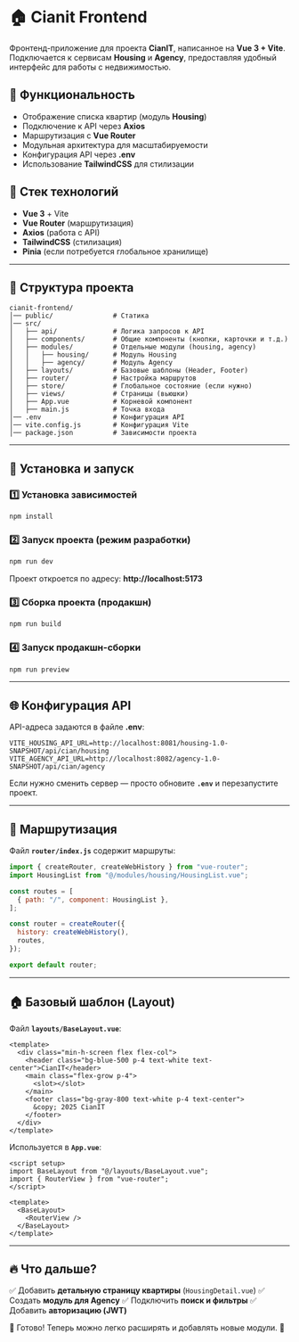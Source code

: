 # 🏠 Cianit Frontend

Фронтенд-приложение для проекта **CianIT**, написанное на **Vue 3 + Vite**.
Подключается к сервисам **Housing** и **Agency**, предоставляя удобный интерфейс для работы с недвижимостью.

## 🚀 Функциональность
- Отображение списка квартир (модуль **Housing**)
- Подключение к API через **Axios**
- Маршрутизация с **Vue Router**
- Модульная архитектура для масштабируемости
- Конфигурация API через **.env**
- Использование **TailwindCSS** для стилизации

## 📌 Стек технологий
- **Vue 3** + Vite
- **Vue Router** (маршрутизация)
- **Axios** (работа с API)
- **TailwindCSS** (стилизация)
- **Pinia** (если потребуется глобальное хранилище)

---

## 📂 Структура проекта
```
cianit-frontend/
│── public/               # Статика
│── src/
│   ├── api/              # Логика запросов к API
│   ├── components/       # Общие компоненты (кнопки, карточки и т.д.)
│   ├── modules/          # Отдельные модули (housing, agency)
│   │   ├── housing/      # Модуль Housing
│   │   ├── agency/       # Модуль Agency
│   ├── layouts/          # Базовые шаблоны (Header, Footer)
│   ├── router/           # Настройка маршрутов
│   ├── store/            # Глобальное состояние (если нужно)
│   ├── views/            # Страницы (вьюшки)
│   ├── App.vue           # Корневой компонент
│   ├── main.js           # Точка входа
│── .env                  # Конфигурация API
│── vite.config.js        # Конфигурация Vite
│── package.json          # Зависимости проекта
```

---

## 🔧 Установка и запуск

### 1️⃣ Установка зависимостей
```sh
npm install
```

### 2️⃣ Запуск проекта (режим разработки)
```sh
npm run dev
```
Проект откроется по адресу: **http://localhost:5173**

### 3️⃣ Сборка проекта (продакшн)
```sh
npm run build
```

### 4️⃣ Запуск продакшн-сборки
```sh
npm run preview
```

---

## 🌐 Конфигурация API

API-адреса задаются в файле **.env**:
```
VITE_HOUSING_API_URL=http://localhost:8081/housing-1.0-SNAPSHOT/api/cian/housing
VITE_AGENCY_API_URL=http://localhost:8082/agency-1.0-SNAPSHOT/api/cian/agency
```

Если нужно сменить сервер — просто обновите **`.env`** и перезапустите проект.

---

## 📌 Маршрутизация

Файл **`router/index.js`** содержит маршруты:
```js
import { createRouter, createWebHistory } from "vue-router";
import HousingList from "@/modules/housing/HousingList.vue";

const routes = [
  { path: "/", component: HousingList },
];

const router = createRouter({
  history: createWebHistory(),
  routes,
});

export default router;
```

---

## 🏠 Базовый шаблон (Layout)
Файл **`layouts/BaseLayout.vue`**:
```vue
<template>
  <div class="min-h-screen flex flex-col">
    <header class="bg-blue-500 p-4 text-white text-center">CianIT</header>
    <main class="flex-grow p-4">
      <slot></slot>
    </main>
    <footer class="bg-gray-800 text-white p-4 text-center">
      &copy; 2025 CianIT
    </footer>
  </div>
</template>
```

Используется в **`App.vue`**:
```vue
<script setup>
import BaseLayout from "@/layouts/BaseLayout.vue";
import { RouterView } from "vue-router";
</script>

<template>
  <BaseLayout>
    <RouterView />
  </BaseLayout>
</template>
```

---

## 🔥 Что дальше?
✅ Добавить **детальную страницу квартиры** (`HousingDetail.vue`)
✅ Создать **модуль для Agency**
✅ Подключить **поиск и фильтры**
✅ Добавить **авторизацию (JWT)**


🚀 Готово! Теперь можно легко расширять и добавлять новые модули. 🎉


